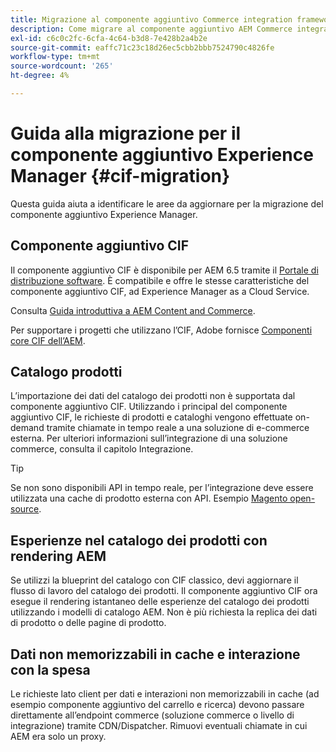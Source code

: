 ```yaml
---
title: Migrazione al componente aggiuntivo Commerce integration framework AEM (CIF)
description: Come migrare al componente aggiuntivo AEM Commerce integration framework (CIF) da una versione precedente.
exl-id: c6c0c2fc-6cfa-4c64-b3d8-7e428b2a4b2e
source-git-commit: eaffc71c23c18d26ec5cbb2bbb7524790c4826fe
workflow-type: tm+mt
source-wordcount: '265'
ht-degree: 4%

---
```


# Guida alla migrazione per il componente aggiuntivo Experience Manager {#cif-migration}

Questa guida aiuta a identificare le aree da aggiornare per la migrazione del componente aggiuntivo Experience Manager.

## Componente aggiuntivo CIF

Il componente aggiuntivo CIF è disponibile per AEM 6.5 tramite il [Portale di distribuzione software](https://experience.adobe.com/#/downloads/content/software-distribution/it/aem.html). È compatibile e offre le stesse caratteristiche del componente aggiuntivo CIF, ad Experience Manager as a Cloud Service.

Consulta [Guida introduttiva a AEM Content and Commerce](getting-started.md).

Per supportare i progetti che utilizzano l’CIF, Adobe fornisce [Componenti core CIF dell’AEM](https://github.com/adobe/aem-core-cif-components).

## Catalogo prodotti

L’importazione dei dati del catalogo dei prodotti non è supportata dal componente aggiuntivo CIF. Utilizzando i principal del componente aggiuntivo CIF, le richieste di prodotti e cataloghi vengono effettuate on-demand tramite chiamate in tempo reale a una soluzione di e-commerce esterna. Per ulteriori informazioni sull’integrazione di una soluzione commerce, consulta il capitolo Integrazione.

>[!TIP]
>
>Se non sono disponibili API in tempo reale, per l’integrazione deve essere utilizzata una cache di prodotto esterna con API. Esempio [Magento open-source](https://business.adobe.com/products/magento/open-source.html).

## Esperienze nel catalogo dei prodotti con rendering AEM

Se utilizzi la blueprint del catalogo con CIF classico, devi aggiornare il flusso di lavoro del catalogo dei prodotti. Il componente aggiuntivo CIF ora esegue il rendering istantaneo delle esperienze del catalogo dei prodotti utilizzando i modelli di catalogo AEM. Non è più richiesta la replica dei dati di prodotto o delle pagine di prodotto.

## Dati non memorizzabili in cache e interazione con la spesa

Le richieste lato client per dati e interazioni non memorizzabili in cache (ad esempio componente aggiuntivo del carrello e ricerca) devono passare direttamente all’endpoint commerce (soluzione commerce o livello di integrazione) tramite CDN/Dispatcher. Rimuovi eventuali chiamate in cui AEM era solo un proxy.
